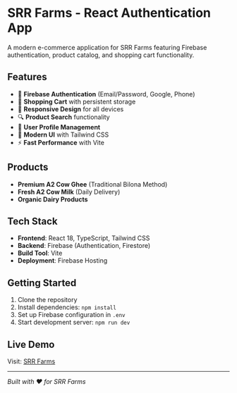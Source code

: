 # SRR Farms - React Authentication App

A modern e-commerce application for SRR Farms featuring Firebase authentication, product catalog, and shopping cart functionality.

## Features

- 🔐 **Firebase Authentication** (Email/Password, Google, Phone)
- 🛒 **Shopping Cart** with persistent storage
- 📱 **Responsive Design** for all devices
- 🔍 **Product Search** functionality
- 👤 **User Profile Management**
- 🎨 **Modern UI** with Tailwind CSS
- ⚡ **Fast Performance** with Vite

## Products

- **Premium A2 Cow Ghee** (Traditional Bilona Method)
- **Fresh A2 Cow Milk** (Daily Delivery)
- **Organic Dairy Products**

## Tech Stack

- **Frontend**: React 18, TypeScript, Tailwind CSS
- **Backend**: Firebase (Authentication, Firestore)
- **Build Tool**: Vite
- **Deployment**: Firebase Hosting

## Getting Started

1. Clone the repository
2. Install dependencies: `npm install`
3. Set up Firebase configuration in `.env`
4. Start development server: `npm run dev`

## Live Demo

Visit: [SRR Farms](https://srrfarms-24d60.web.app)

---

*Built with ❤️ for SRR Farms*
